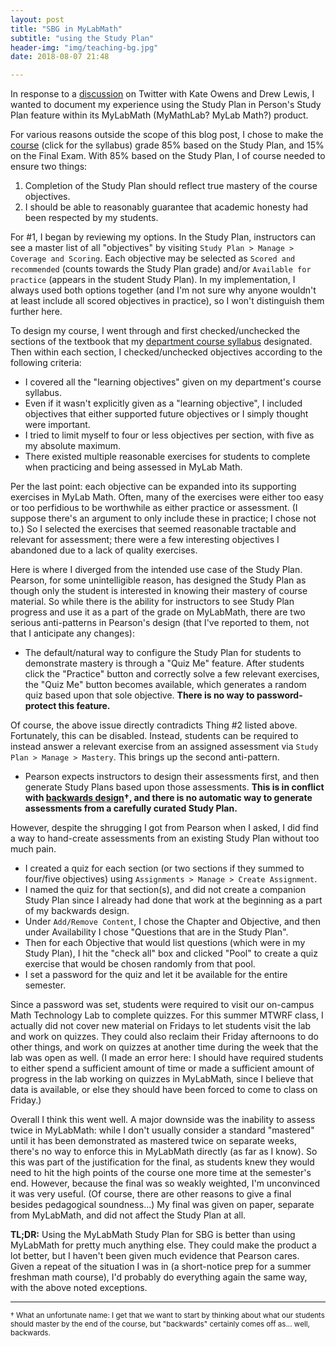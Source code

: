 ```yaml
---
layout: post
title: "SBG in MyLabMath"
subtitle: "using the Study Plan"
header-img: "img/teaching-bg.jpg"
date: 2018-08-07 21:48

---
```


In response to a [discussion][discussion] on Twitter
with Kate Owens and Drew Lewis,
I wanted to document my experience using the Study Plan
in Person's Study Plan feature within its MyLabMath
(MyMathLab? MyLab Math?) product.

For various reasons outside the scope of this blog post, 
I chose to make the [course][course]
(click for the syllabus) grade 85% based on the Study Plan,
and 15% on the Final Exam.
With 85% based on the Study Plan, I of course needed to ensure two
things:

1. Completion of the Study Plan should reflect true mastery
   of the course objectives.
2. I should be able to reasonably guarantee that academic honesty
   had been respected by my students.

For #1, I began by reviewing my options. In the Study Plan,
instructors can see a master list of all "objectives" by visiting
`Study Plan > Manage > Coverage and Scoring`. Each objective may be
selected as `Scored and recommended` (counts towards the Study Plan grade) 
and/or `Available for practice` (appears in the student Study Plan).
In my implementation, I always used both options together (and I'm not sure
why anyone wouldn't at least include all scored objectives in practice), 
so I won't distinguish them further here.

To design my course, I went through and first checked/unchecked the sections
of the textbook that my [department course syllabus][dept-course-syl]
designated. Then within each section, I checked/unchecked objectives
according to the following criteria:

- I covered all the "learning objectives" given on my department's course
  syllabus.
- Even if it wasn't explicitly given as a "learning objective", I included
  objectives that either supported future objectives or I simply thought
  were important.
- I tried to limit myself to four or less objectives per section, with
  five as my absolute maximum.
- There existed multiple reasonable exercises for students to complete
  when practicing and being assessed in MyLab Math.

Per the last point: each objective can be expanded into its supporting
exercises in MyLab Math. Often, many of the exercises were either too easy
or too perfidious to be worthwhile as either practice or assessment.
(I suppose there's an argument to only include these in practice; I chose
not to.) So I selected the exercises that seemed reasonable tractable and
relevant for assessment; there were a few interesting objectives I
abandoned due to a lack of quality exercises.

Here is where I diverged from the intended use case of the Study Plan.
Pearson, for some unintelligible reason, has designed the Study Plan as
though only the student is interested in knowing their mastery of course
material. So while there is the ability for instructors to see Study
Plan progress and use it as a part of the grade on MyLabMath, there are
two serious anti-patterns in Pearson's design (that I've reported to them,
not that I anticipate any changes):

- The default/natural way to configure the Study Plan for students to
  demonstrate mastery is through a "Quiz Me" feature. After students
  click the "Practice" button and correctly solve a few relevant exercises,
  the "Quiz Me" button becomes available, which generates a random quiz
  based upon that sole objective.
  **There is no way to password-protect this feature.**

Of course, the above issue directly contradicts Thing #2 listed above. Fortunately,
this can be disabled. Instead, students can be required to instead answer a relevant exercise
from an assigned assessment via `Study Plan > Manage > Mastery`. This brings up the
second anti-pattern.

- Pearson expects instructors to design their assessments first, and then generate
  Study Plans based upon those assessments. 
  **This is in conflict with [backwards design][back-des]†, and there is no automatic
  way to generate assessments from a carefully curated Study Plan.**

However, despite the shrugging I got from Pearson when I asked, I did find a way
to hand-create assessments from an existing Study Plan without too much pain.

- I created a quiz for each section (or two sections if they summed to four/five objectives)
  using `Assignments > Manage > Create Assignment`.
- I named the quiz for that section(s), and did not create a companion Study Plan
  since I already had done that work at the beginning as a part of my backwards design.
- Under `Add/Remove Content`, I chose the Chapter and Objective, and then under Availability
  I chose "Questions that are in the Study Plan".
- Then for each Objective that would list questions (which were in my Study Plan),
  I hit the "check all" box and clicked "Pool" to create a quiz exercise that would be
  chosen randomly from that pool.
- I set a password for the quiz and let it be available for the entire semester.

Since a password was set, students were required to visit our on-campus Math Technology Lab
to complete quizzes. For this summer MTWRF class, I actually did not cover new material
on Fridays to let students visit the lab and work on quizzes. They could also reclaim
their Friday afternoons to do other things, and work on quizzes at another time during
the week that the lab was open as well. (I made an error here: I should have required students
to either spend a sufficient amount of time or made a sufficient amount of progress 
in the lab working on quizzes in MyLabMath, since I believe
that data is available, or else they should have been forced to come to class on Friday.)

Overall I think this went well. A major downside was the inability to assess twice in
MyLabMath: while I don't usually consider a standard "mastered" until it has been
demonstrated as mastered twice on separate weeks, there's no way to enforce this in
MyLabMath directly (as far as I know). So this was part of the justification for the final,
as students knew they would need to hit the high points of the course one more time
at the semester's end. However, because the final was so weakly weighted, I'm unconvinced
it was very useful. (Of course, there are other reasons to give a final besides
pedagogical soundness...) My final was given on paper, separate from MyLabMath, and
did not affect the Study Plan at all.

**TL;DR:** Using the MyLabMath Study Plan for SBG is better than using MyLabMath
for pretty much anything else. They could make the product a lot better, but I haven't
been given much evidence that Pearson cares. Given a repeat of the situation I was in
(a short-notice prep for a summer freshman math course), I'd probably do everything
again the same way, with the above noted exceptions.

---

[discussion]: https://twitter.com/katemath/status/1026848341177638914
[course]: https://prof.clontz.org/classes/2018/06/ma125/
[back-des]: https://cft.vanderbilt.edu/guides-sub-pages/understanding-by-design/
[dept-course-syl]: https://www.southalabama.edu/colleges/artsandsci/mathstat/syllabi/ma125.html

<small>† What an unfortunate name: I get that we want to start by thinking about
what our students should master by the end of the course, but "backwards" certainly
comes off as... well, backwards.</small>
